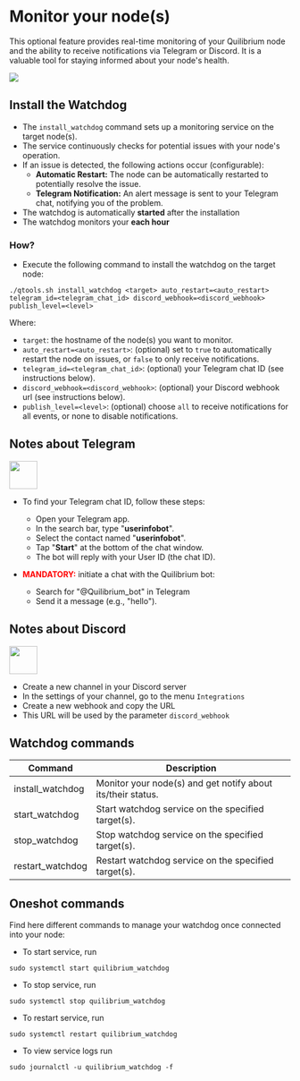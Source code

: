 
# Monitor your node(s)

This optional feature provides real-time monitoring of your Quilibrium node and the ability to receive notifications via Telegram or Discord. It is a valuable tool for staying informed about your node's health.

<img src="https://cdn-blog.adafruit.com/uploads/2013/01/WatchDog.png" />

## Install the Watchdog

* The ```install_watchdog``` command sets up a monitoring service on the target node(s).
* The service continuously checks for potential issues with your node's operation.
* If an issue is detected, the following actions occur (configurable):
  - **Automatic Restart:** The node can be automatically restarted to potentially resolve the issue.
  - **Telegram Notification:** An alert message is sent to your Telegram chat, notifying you of the problem.
* The watchdog is automatically **started** after the installation
* The watchdog monitors your **each hour**

### How?

* Execute the following command to install the watchdog on the target node:
```
./qtools.sh install_watchdog <target> auto_restart=<auto_restart> telegram_id=<telegram_chat_id> discord_webhook=<discord_webhook> publish_level=<level>
```
Where:

* ```target```: the hostname of the node(s) you want to monitor.
* ```auto_restart=<auto_restart>```: (optional) set to ```true``` to automatically restart the node on issues, or ```false``` to only receive notifications.
* ```telegram_id=<telegram_chat_id>```: (optional) your Telegram chat ID (see instructions below).
* ```discord_webhook=<discord_webhook>```: (optional) your Discord webhook url (see instructions below).
* ```publish_level=<level>```: (optional) choose ```all``` to receive notifications for all events, or none to disable notifications.

## Notes about Telegram 

<img src="https://upload.wikimedia.org/wikipedia/commons/thumb/8/83/Telegram_2019_Logo.svg/240px-Telegram_2019_Logo.svg.png" width="50"/>

* To find your Telegram chat ID, follow these steps:
  * Open your Telegram app.
  * In the search bar, type "**userinfobot**".
  * Select the contact named "**userinfobot**".
  * Tap "**Start**" at the bottom of the chat window.
  * The bot will reply with your User ID (the chat ID).

* **<span style="color:red">MANDATORY:</span>** initiate a chat with the Quilibrium bot:
  * Search for "@Quilibrium_bot" in Telegram
  * Send it a message (e.g., "hello").

## Notes about Discord 

<img src="https://upload.wikimedia.org/wikipedia/fr/thumb/4/4f/Discord_Logo_sans_texte.svg/213px-Discord_Logo_sans_texte.svg.png" width="50"/>

* Create a new channel in your Discord server
* In the settings of your channel, go to the menu `Integrations`
* Create a new webhook and copy the URL
* This URL will be used by the parameter `discord_webhook`

## Watchdog commands

| Command | Description |
| ---   | --- |
install_watchdog | Monitor your node(s) and get notify about its/their status.
start_watchdog | Start watchdog service on the specified target(s).
stop_watchdog | Stop watchdog service on the specified target(s).
restart_watchdog | Restart watchdog service on the specified target(s).

## Oneshot commands

Find here different commands to manage your watchdog once connected into your node:

* To start service, run
```
sudo systemctl start quilibrium_watchdog
```

* To stop service, run
```
sudo systemctl stop quilibrium_watchdog
```

* To restart service, run
```
sudo systemctl restart quilibrium_watchdog
```

* To view service logs run
```
sudo journalctl -u quilibrium_watchdog -f
```